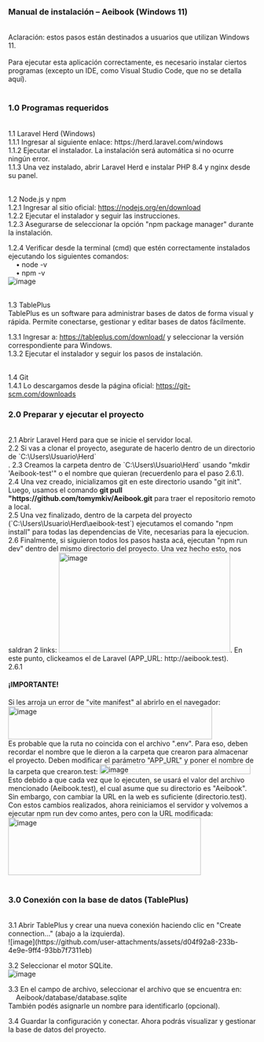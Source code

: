 <h3>Manual de instalación – Aeibook (Windows 11)</h3> <br>
Aclaración: estos pasos están destinados a usuarios que utilizan Windows 11.<br>
<br>
Para ejecutar esta aplicación correctamente, es necesario instalar ciertos programas (excepto un IDE, como Visual Studio Code, que no se detalla aquí).<br>
<br>

<h3>1.0 Programas requeridos</h3> <br>
1.1 Laravel Herd (Windows)<br>
1.1.1 Ingresar al siguiente enlace: https://herd.laravel.com/windows<br>
1.1.2 Ejecutar el instalador. La instalación será automática si no ocurre ningún error.<br>
1.1.3 Una vez instalado, abrir Laravel Herd e instalar PHP 8.4 y nginx desde su panel.<br>
<br>

1.2 Node.js y npm<br>
1.2.1 Ingresar al sitio oficial: https://nodejs.org/en/download<br>
1.2.2 Ejecutar el instalador y seguir las instrucciones.<br>
1.2.3 Asegurarse de seleccionar la opción "npm package manager" durante la instalación.<br>

1.2.4 Verificar desde la terminal (cmd) que estén correctamente instalados ejecutando los siguientes comandos:<br>
    • node -v<br>
    • npm -v<br>
    ![image](https://github.com/user-attachments/assets/795d829d-9ff2-447d-8e40-78b9ca6ac90f) <br>
<br>

1.3 TablePlus<br>
TablePlus es un software para administrar bases de datos de forma visual y rápida. Permite conectarse, gestionar y editar bases de datos fácilmente.<br>

1.3.1 Ingresar a: https://tableplus.com/download/ y seleccionar la versión correspondiente para Windows.<br> 
1.3.2 Ejecutar el instalador y seguir los pasos de instalación.<br> <br> 

1.4 Git <br>
1.4.1 Lo descargamos desde la página oficial: https://git-scm.com/downloads

<h3>2.0 Preparar y ejecutar el proyecto</h3> <br> 
2.1 Abrir Laravel Herd para que se inicie el servidor local.<br> 
2.2 Si vas a clonar el proyecto, asegurate de hacerlo dentro de un directorio de `C:\Users\Usuario\Herd`<br>.
2.3 Creamos la carpeta dentro de `C:\Users\Usuario\Herd` usando "mkdir 'Aeibook-test'" o el nombre que quieran (recuerdenlo para el paso 2.6.1).<br>
2.4 Una vez creado, inicializamos git en este directorio usando "git init". Luego, usamos el comando <b>git pull "https://github.com/tomymkiv/Aeibook.git</b> para traer el repositorio remoto a local. <br>
2.5 Una vez finalizado, dentro de la carpeta del proyecto (`C:\Users\Usuario\Herd\aeibook-test`) ejecutamos el comando "npm install" para todas las dependencias de Vite, necesarias para la ejecucion. <br>
2.6 Finalmente, si siguieron todos los pasos hasta acá, ejecutan "npm run dev" dentro del mismo directorio del proyecto. Una vez hecho esto, nos saldran 2 links: <img width="349" height="203" alt="image" src="https://github.com/user-attachments/assets/84feb666-3004-4405-bc10-bfeadfcda846" />. En este punto, clickeamos el de Laravel (APP_URL: http://aeibook.test).<br>
2.6.1 <h4>¡IMPORTANTE!</h4> Si les arroja un error de "vite manifest" al abrirlo en el navegador: <br><img width="415" height="67" alt="image" src="https://github.com/user-attachments/assets/935aca52-9e7c-4559-99b0-07bbc8d464b8" /><br>
Es probable que la ruta no coincida con el archivo ".env". Para eso, deben recordar el nombre que le dieron a la carpeta que crearon para almacenar el proyecto. Deben modificar el parámetro "APP_URL" y poner el nombre de la carpeta que crearon.test: <img width="307" height="20" alt="image" src="https://github.com/user-attachments/assets/e88cc79e-bcd6-49b4-a1c7-6763ed8cf38d" /><br>
Esto debido a que cada vez que lo ejecuten, se usará el valor del archivo mencionado (Aeibook.test), el cual asume que su directorio es "Aeibook". Sin embargo, con cambiar la URL en la web es suficiente (directorio.test).<br>
Con estos cambios realizados, ahora reiniciamos el servidor y volvemos a ejecutar npm run dev como antes, pero con la URL modificada: <img width="392" height="117" alt="image" src="https://github.com/user-attachments/assets/b203080f-a198-4326-b6a8-c716f112eecf" /> <br><br>

<h3>3.0 Conexión con la base de datos (TablePlus)</h3> <br>
3.1 Abrir TablePlus y crear una nueva conexión haciendo clic en "Create connection..." (abajo a la izquierda).<br>
![image](https://github.com/user-attachments/assets/d04f92a8-233b-4e9e-9ff4-93bb7f7311eb) <br>

3.2 Seleccionar el motor SQLite.<br>
![image](https://github.com/user-attachments/assets/4cc87589-f857-43e2-a36f-5031d39332bc) <br>

3.3 En el campo de archivo, seleccionar el archivo que se encuentra en:<br>
    Aeibook/database/database.sqlite<br>
También podés asignarle un nombre para identificarlo (opcional).<br>

3.4 Guardar la configuración y conectar. Ahora podrás visualizar y gestionar la base de datos del proyecto.<br>
<br>
